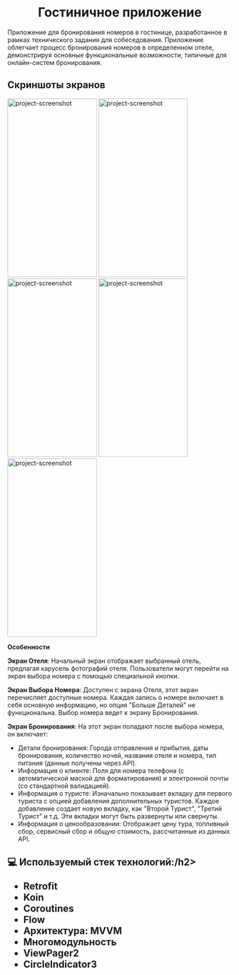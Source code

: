 <h1 align="center" id="title">Гостиничное приложение</h1>

<p id="description">
Приложение для бронирования номеров в гостинице, разработанное в рамках технического задания для собеседования. Приложение облегчает процесс бронирования номеров в определенном отеле, демонстрируя основные функциональные возможности, типичные для онлайн-систем бронирования.

<h2>Скриншоты экранов</h2>

<img src="https://gdurl.com/0c-g" alt="project-screenshot" width="200" height="400/"> <img src="https://gdurl.com/KkP8" alt="project-screenshot" width="200" height="400/"> <img src="https://gdurl.com/eHLm" alt="project-screenshot" width="200" height="400/">
<img src="https://gdurl.com/7TwZ" alt="project-screenshot" width="200" height="400/"> <img src="https://gdurl.com/a008" alt="project-screenshot" width="200" height="400/">

<p><b>Особенности</b></p>
<p><b>Экран Отеля</b>: Начальный экран отображает выбранный отель, предлагая карусель фотографий отеля. Пользователи могут перейти на экран выбора номера с помощью специальной кнопки.</p>
</p><b>Экран Выбора Номера</b>: Доступен с экрана Отеля, этот экран перечисляет доступные номера. Каждая запись о номере включает в себя основную информацию, но опция "Больше Деталей" не функциональна. Выбор номера ведет к экрану Бронирования.</p>
</p><b>Экран Бронирования</b>: На этот экран попадают после выбора номера, он включает:</p>
<ul>
  <li>Детали бронирования: Города отправления и прибытия, даты бронирования, количество ночей, названия отеля и номера, тип питания (данные получены через API).</li>
  <li>Информация о клиенте: Поля для номера телефона (с автоматической маской для форматирования) и электронной почты (со стандартной валидацией).</li>
  <li>Информация о туристе: Изначально показывает вкладку для первого туриста с опцией добавления дополнительных туристов. Каждое добавление создает новую вкладку, как "Второй Турист", "Третий Турист" и т.д. Эти вкладки могут быть развернуты или свернуты.</li>
  <li>Информация о ценообразовании: Отображает цену тура, топливный сбор, сервисный сбор и общую стоимость, рассчитанные из данных API.</li>
</ul>
  </p>

<h2>💻 Используемый стек технологий:/h2>

*   Retrofit
*   Koin
*   Coroutines
*   Flow
*   Архитектура: MVVM
*   Многомодульность
*   ViewPager2
*   CircleIndicator3
